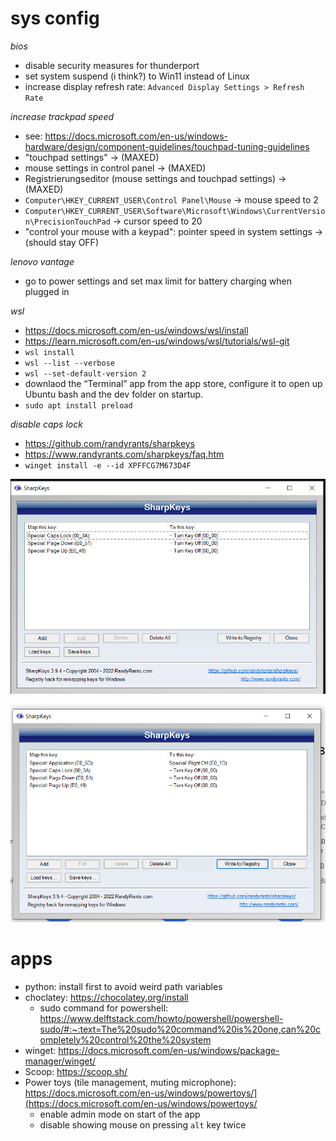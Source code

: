 # sys config

*bios*

- disable security measures for thunderport
- set system suspend (i think?) to Win11 instead of Linux
- increase display refresh rate: `Advanced Display Settings > Refresh Rate`

*increase trackpad speed*

- see: https://docs.microsoft.com/en-us/windows-hardware/design/component-guidelines/touchpad-tuning-guidelines
- "touchpad settings" → (MAXED)
- mouse settings in control panel → (MAXED)
- Registrierungseditor (mouse settings and touchpad settings) → (MAXED)
- `Computer\HKEY_CURRENT_USER\Control Panel\Mouse` → mouse speed to 2
- `Computer\HKEY_CURRENT_USER\Software\Microsoft\Windows\CurrentVersion\PrecisionTouchPad` → cursor speed to 20
- "control your mouse with a keypad": pointer speed in system settings → (should stay OFF)

*lenovo vantage*

- go to power settings and set max limit for battery charging when plugged in

*wsl*

- https://docs.microsoft.com/en-us/windows/wsl/install
- https://learn.microsoft.com/en-us/windows/wsl/tutorials/wsl-git
- `wsl install`
- `wsl --list --verbose`
- `wsl --set-default-version 2`
- downlaod the “Terminal” app from the app store, configure it to open up Ubuntu bash and the dev folder on startup.
- `sudo apt install preload`

*disable caps lock*

- https://github.com/randyrants/sharpkeys
- https://www.randyrants.com/sharpkeys/faq.htm
- `winget install -e --id XPFFCG7M673D4F`

![lenovo setting](assets/Untitled.png)

![surface setting](assets/Untitled%201.png)

# apps

- python: install first to avoid weird path variables
- choclatey: https://chocolatey.org/install
     - sudo command for powershell: https://www.delftstack.com/howto/powershell/powershell-sudo/#:~:text=The%20sudo%20command%20is%20one,can%20completely%20control%20the%20system
- winget: https://docs.microsoft.com/en-us/windows/package-manager/winget/
- Scoop: https://scoop.sh/
- Power toys (tile management, muting microphone): https://docs.microsoft.com/en-us/windows/powertoys/](https://docs.microsoft.com/en-us/windows/powertoys/
     - enable admin mode on start of the app
     - disable showing mouse on pressing `alt` key twice
